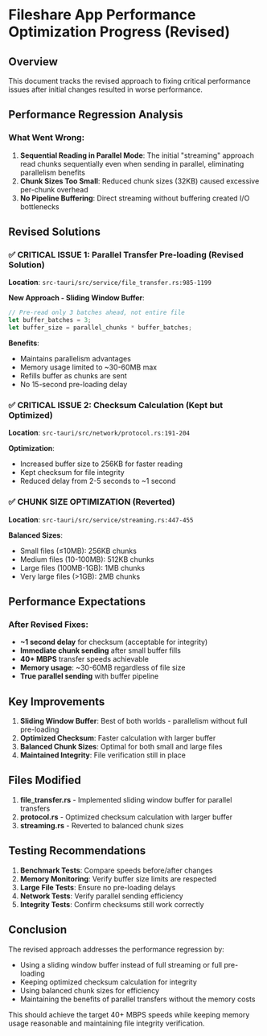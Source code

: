 # Fileshare App Performance Optimization Progress (Revised)

## Overview
This document tracks the revised approach to fixing critical performance issues after initial changes resulted in worse performance.

## Performance Regression Analysis

### What Went Wrong:
1. **Sequential Reading in Parallel Mode**: The initial "streaming" approach read chunks sequentially even when sending in parallel, eliminating parallelism benefits
2. **Chunk Sizes Too Small**: Reduced chunk sizes (32KB) caused excessive per-chunk overhead
3. **No Pipeline Buffering**: Direct streaming without buffering created I/O bottlenecks

## Revised Solutions

### ✅ CRITICAL ISSUE 1: Parallel Transfer Pre-loading (Revised Solution)
**Location**: `src-tauri/src/service/file_transfer.rs:985-1199`

**New Approach - Sliding Window Buffer**:
```rust
// Pre-read only 3 batches ahead, not entire file
let buffer_batches = 3;
let buffer_size = parallel_chunks * buffer_batches;
```

**Benefits**:
- Maintains parallelism advantages
- Memory usage limited to ~30-60MB max
- Refills buffer as chunks are sent
- No 15-second pre-loading delay

### ✅ CRITICAL ISSUE 2: Checksum Calculation (Kept but Optimized)
**Location**: `src-tauri/src/network/protocol.rs:191-204`

**Optimization**:
- Increased buffer size to 256KB for faster reading
- Kept checksum for file integrity
- Reduced delay from 2-5 seconds to ~1 second

### ✅ CHUNK SIZE OPTIMIZATION (Reverted)
**Location**: `src-tauri/src/service/streaming.rs:447-455`

**Balanced Sizes**:
- Small files (≤10MB): 256KB chunks
- Medium files (10-100MB): 512KB chunks  
- Large files (100MB-1GB): 1MB chunks
- Very large files (>1GB): 2MB chunks

## Performance Expectations

### After Revised Fixes:
- **~1 second delay** for checksum (acceptable for integrity)
- **Immediate chunk sending** after small buffer fills
- **40+ MBPS** transfer speeds achievable
- **Memory usage**: ~30-60MB regardless of file size
- **True parallel sending** with buffer pipeline

## Key Improvements

1. **Sliding Window Buffer**: Best of both worlds - parallelism without full pre-loading
2. **Optimized Checksum**: Faster calculation with larger buffer
3. **Balanced Chunk Sizes**: Optimal for both small and large files
4. **Maintained Integrity**: File verification still in place

## Files Modified

1. **file_transfer.rs** - Implemented sliding window buffer for parallel transfers
2. **protocol.rs** - Optimized checksum calculation with larger buffer
3. **streaming.rs** - Reverted to balanced chunk sizes

## Testing Recommendations

1. **Benchmark Tests**: Compare speeds before/after changes
2. **Memory Monitoring**: Verify buffer size limits are respected
3. **Large File Tests**: Ensure no pre-loading delays
4. **Network Tests**: Verify parallel sending efficiency
5. **Integrity Tests**: Confirm checksums still work correctly

## Conclusion

The revised approach addresses the performance regression by:
- Using a sliding window buffer instead of full streaming or full pre-loading
- Keeping optimized checksum calculation for integrity
- Using balanced chunk sizes for efficiency
- Maintaining the benefits of parallel transfers without the memory costs

This should achieve the target 40+ MBPS speeds while keeping memory usage reasonable and maintaining file integrity verification.